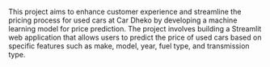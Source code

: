 This project aims to enhance customer experience and streamline the pricing process for used cars at Car Dheko by developing a machine learning model for price prediction. The project involves building a Streamlit web application that allows users to predict the price of used cars based on specific features such as make, model, year, fuel type, and transmission type.

